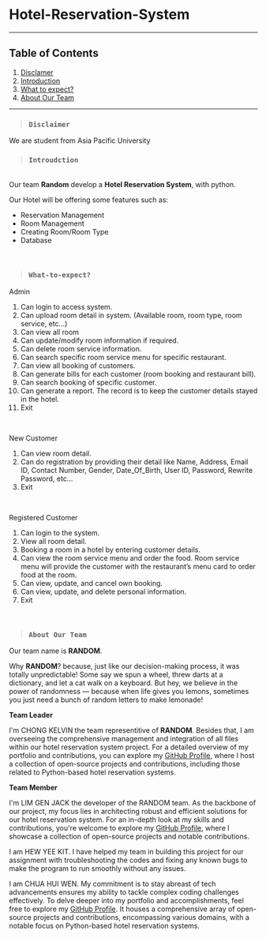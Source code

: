 # Hotel-Reservation-System


---
## Table of Contents
1. [Disclamer](#disclaimer)
2. [Introduction](#introduction)
3. [What to expect?](#What-to-expect)
4. [About Our Team](#About-Our-Team)
---


> ### `Disclaimer`
We are student from Asia Pacific University


> ### `Introudction`
<br>
Our team <strong>Random</strong> develop a <strong>Hotel Reservation System</strong>, with python.

Our Hotel will be offering some features such as:

* Reservation Management
* Room Management
* Creating Room/Room Type
* Database




<br>

> ### `What-to-expect?`
Admin
1. Can login to access system.
2. Can upload room detail in system. (Available room, room type, room service, etc...)
3. Can view all room
4. Can update/modify room information if required.
5. Can delete room service information.
6. Can search specific room service menu for specific restaurant.
7. Can view all booking of customers.
8. Can generate bills for each customer (room booking and restaurant bill).
9. Can search booking of specific customer.
10. Can generate a report. The record is to keep the customer details stayed in the hotel.
11. Exit
<br>

New Customer
1. Can view room detail.
2. Can do registration by providing their detail like Name, Address, Email ID, Contact 
Number, Gender, Date_Of_Birth, User ID, Password, Rewrite Password, etc…
3. Exit
<br>

Registered Customer
1. Can login to the system.
2. View all room detail.
3. Booking a room in a hotel by entering customer details. 
4. Can view the room service menu and order the food. Room service menu will provide 
the customer with the restaurant’s menu card to order food at the room.
5. Can view, update, and cancel own booking.
6. Can view, update, and delete personal information.
7. Exit
<br>


> ### `About Our Team`
Our team name is <strong>RANDOM</strong>.

<P>Why <strong>RANDOM</strong>? because, just like our decision-making process, it was totally unpredictable! Some say we spun a wheel, threw darts at a dictionary, and let a cat walk on a keyboard. But hey, we believe in the power of randomness — because when life gives you lemons, sometimes you just need a bunch of random letters to make lemonade!

<strong>Team Leader</strong>

I'm CHONG KELVIN the team representitive of <strong>RANDOM</strong>. Besides that, I am  overseeing the comprehensive management and integration of all files within our hotel reservation system project. For a detailed overview of my portfolio and contributions, you can explore my [GitHub Profile](https://github.com/kelocker), where I host a collection of open-source projects and contributions, including those related to Python-based hotel reservation systems.

<strong>Team Member</strong>

I'm LIM GEN JACK the developer of the RANDOM team. As the backbone of our project, my focus lies in architecting robust and efficient solutions for our hotel reservation system. For an in-depth look at my skills and contributions, you're welcome to explore my [GitHub Profile](https://github.com/Jack-1118), where I showcase a collection of open-source projects and notable contributions.

I am HEW YEE KIT. I have helped my team in building this project for our assignment with troubleshooting the codes and fixing any known bugs to make the program to run smoothly without any issues.

I am CHUA HUI WEN. My commitment is to stay abreast of tech advancements ensures my ability to tackle complex coding challenges effectively. To delve deeper into my portfolio and accomplishments, feel free to explore my [GitHub Profile](https://github.com/CHUA1605). It houses a comprehensive array of open-source projects and contributions, encompassing various domains, with a notable focus on Python-based hotel reservation systems.
